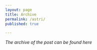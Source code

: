 ```yaml
---
layout: page
title: Archive
permalink: /astri/
published: true

---
```


*The archive of the post can be found here*


